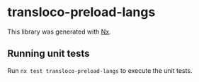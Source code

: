 # transloco-preload-langs

This library was generated with [Nx](https://nx.dev).

## Running unit tests

Run `nx test transloco-preload-langs` to execute the unit tests.
